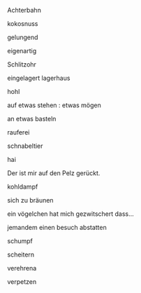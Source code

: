 Achterbahn

kokosnuss

gelungend

eigenartig

Schlitzohr

eingelagert
lagerhaus

hohl

auf etwas stehen : etwas mögen

an etwas basteln

rauferei

schnabeltier

hai

Der ist mir auf den Pelz gerückt.

kohldampf

sich zu bräunen

ein vögelchen hat mich gezwitschert dass...

jemandem einen besuch abstatten

schumpf

scheitern

verehrena

verpetzen